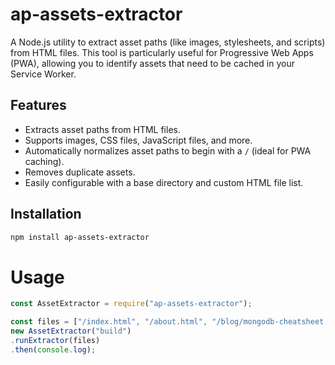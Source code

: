 # ap-assets-extractor

A Node.js utility to extract asset paths (like images, stylesheets, and scripts) from HTML files. This tool is
particularly useful for Progressive Web Apps (PWA), allowing you to identify assets that need to be cached in your
Service Worker.

## Features

- Extracts asset paths from HTML files.
- Supports images, CSS files, JavaScript files, and more.
- Automatically normalizes asset paths to begin with a `/` (ideal for PWA caching).
- Removes duplicate assets.
- Easily configurable with a base directory and custom HTML file list.

## Installation

```bash
npm install ap-assets-extractor
```

# Usage

```javascript
const AssetExtractor = require("ap-assets-extractor");

const files = ["/index.html", "/about.html", "/blog/mongodb-cheatsheet.html"];
new AssetExtractor("build")
.runExtractor(files)
.then(console.log);
```
